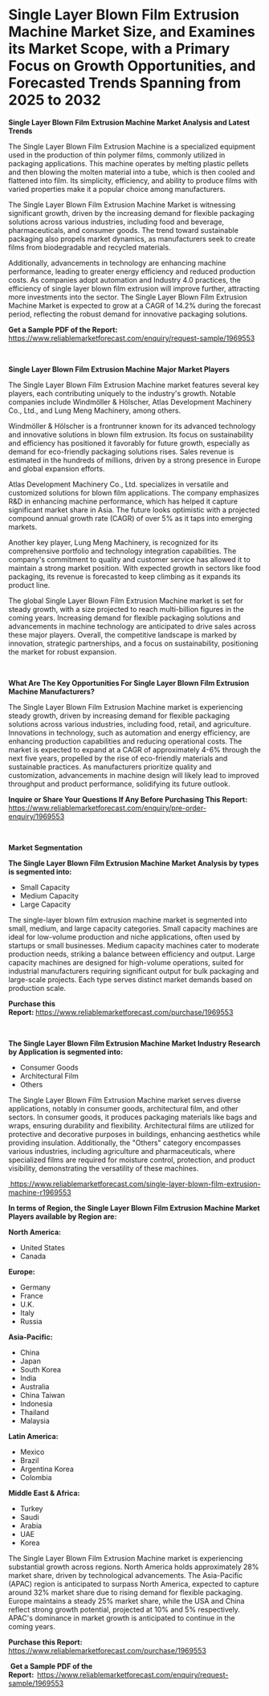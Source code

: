 <p><h1>Single Layer Blown Film Extrusion Machine Market Size, and Examines its Market Scope, with a Primary Focus on Growth Opportunities, and Forecasted Trends Spanning from 2025 to 2032</h1></p><p><strong>Single Layer Blown Film Extrusion Machine Market Analysis and Latest Trends</strong></p>
<p><p>The Single Layer Blown Film Extrusion Machine is a specialized equipment used in the production of thin polymer films, commonly utilized in packaging applications. This machine operates by melting plastic pellets and then blowing the molten material into a tube, which is then cooled and flattened into film. Its simplicity, efficiency, and ability to produce films with varied properties make it a popular choice among manufacturers.</p><p>The Single Layer Blown Film Extrusion Machine Market is witnessing significant growth, driven by the increasing demand for flexible packaging solutions across various industries, including food and beverage, pharmaceuticals, and consumer goods. The trend toward sustainable packaging also propels market dynamics, as manufacturers seek to create films from biodegradable and recycled materials.</p><p>Additionally, advancements in technology are enhancing machine performance, leading to greater energy efficiency and reduced production costs. As companies adopt automation and Industry 4.0 practices, the efficiency of single layer blown film extrusion will improve further, attracting more investments into the sector. The Single Layer Blown Film Extrusion Machine Market is expected to grow at a CAGR of 14.2% during the forecast period, reflecting the robust demand for innovative packaging solutions.</p></p>
<p><strong>Get a Sample PDF of the Report:&nbsp;</strong> <a href="https://www.reliablemarketforecast.com/enquiry/request-sample/1969553?utm_campaign=3029&utm_medium=2&utm_source=Github&utm_content=ia&utm_term=12042025&utm_id=single-layer-blown-film-extrusion-machine">https://www.reliablemarketforecast.com/enquiry/request-sample/1969553</a></p>
<p>&nbsp;</p>
<p><strong>Single Layer Blown Film Extrusion Machine Major Market Players</strong></p>
<p><p>The Single Layer Blown Film Extrusion Machine market features several key players, each contributing uniquely to the industry's growth. Notable companies include Windmöller & Hölscher, Atlas Development Machinery Co., Ltd., and Lung Meng Machinery, among others.</p><p>Windmöller & Hölscher is a frontrunner known for its advanced technology and innovative solutions in blown film extrusion. Its focus on sustainability and efficiency has positioned it favorably for future growth, especially as demand for eco-friendly packaging solutions rises. Sales revenue is estimated in the hundreds of millions, driven by a strong presence in Europe and global expansion efforts.</p><p>Atlas Development Machinery Co., Ltd. specializes in versatile and customized solutions for blown film applications. The company emphasizes R&D in enhancing machine performance, which has helped it capture significant market share in Asia. The future looks optimistic with a projected compound annual growth rate (CAGR) of over 5% as it taps into emerging markets.</p><p>Another key player, Lung Meng Machinery, is recognized for its comprehensive portfolio and technology integration capabilities. The company's commitment to quality and customer service has allowed it to maintain a strong market position. With expected growth in sectors like food packaging, its revenue is forecasted to keep climbing as it expands its product line.</p><p>The global Single Layer Blown Film Extrusion Machine market is set for steady growth, with a size projected to reach multi-billion figures in the coming years. Increasing demand for flexible packaging solutions and advancements in machine technology are anticipated to drive sales across these major players. Overall, the competitive landscape is marked by innovation, strategic partnerships, and a focus on sustainability, positioning the market for robust expansion.</p></p>
<p>&nbsp;</p>
<p><strong>What Are The Key Opportunities For Single Layer Blown Film Extrusion Machine Manufacturers?</strong></p>
<p><p>The Single Layer Blown Film Extrusion Machine market is experiencing steady growth, driven by increasing demand for flexible packaging solutions across various industries, including food, retail, and agriculture. Innovations in technology, such as automation and energy efficiency, are enhancing production capabilities and reducing operational costs. The market is expected to expand at a CAGR of approximately 4-6% through the next five years, propelled by the rise of eco-friendly materials and sustainable practices. As manufacturers prioritize quality and customization, advancements in machine design will likely lead to improved throughput and product performance, solidifying its future outlook.</p></p>
<p><strong>Inquire or Share Your Questions If Any Before Purchasing This Report:</strong> <a href="https://www.reliablemarketforecast.com/enquiry/pre-order-enquiry/1969553?utm_campaign=3029&utm_medium=2&utm_source=Github&utm_content=ia&utm_term=12042025&utm_id=single-layer-blown-film-extrusion-machine">https://www.reliablemarketforecast.com/enquiry/pre-order-enquiry/1969553</a></p>
<p>&nbsp;</p>
<p><strong>Market Segmentation</strong></p>
<p><strong>The Single Layer Blown Film Extrusion Machine Market Analysis by types is segmented into:</strong></p>
<p><ul><li>Small Capacity</li><li>Medium Capacity</li><li>Large Capacity</li></ul></p>
<p><p>The single-layer blown film extrusion machine market is segmented into small, medium, and large capacity categories. Small capacity machines are ideal for low-volume production and niche applications, often used by startups or small businesses. Medium capacity machines cater to moderate production needs, striking a balance between efficiency and output. Large capacity machines are designed for high-volume operations, suited for industrial manufacturers requiring significant output for bulk packaging and large-scale projects. Each type serves distinct market demands based on production scale.</p></p>
<p><strong>Purchase this Report:&nbsp;</strong><a href="https://www.reliablemarketforecast.com/purchase/1969553?utm_campaign=3029&utm_medium=2&utm_source=Github&utm_content=ia&utm_term=12042025&utm_id=single-layer-blown-film-extrusion-machine">https://www.reliablemarketforecast.com/purchase/1969553</a></p>
<p>&nbsp;</p>
<p><strong>The Single Layer Blown Film Extrusion Machine Market Industry Research by Application is segmented into:</strong></p>
<p><ul><li>Consumer Goods</li><li>Architectural Film</li><li>Others</li></ul></p>
<p><p>The Single Layer Blown Film Extrusion Machine market serves diverse applications, notably in consumer goods, architectural film, and other sectors. In consumer goods, it produces packaging materials like bags and wraps, ensuring durability and flexibility. Architectural films are utilized for protective and decorative purposes in buildings, enhancing aesthetics while providing insulation. Additionally, the "Others" category encompasses various industries, including agriculture and pharmaceuticals, where specialized films are required for moisture control, protection, and product visibility, demonstrating the versatility of these machines.</p></p>
<p><a href="https://www.reliablemarketforecast.com/single-layer-blown-film-extrusion-machine-r1969553?utm_campaign=3029&utm_medium=2&utm_source=Github&utm_content=ia&utm_term=12042025&utm_id=single-layer-blown-film-extrusion-machine">&nbsp;https://www.reliablemarketforecast.com/single-layer-blown-film-extrusion-machine-r1969553</a></p>
<p><strong>In terms of Region, the Single Layer Blown Film Extrusion Machine Market Players available by Region are:</strong></p>
<p>
    <p> <strong> North America: </strong>
        <ul>
            <li>United States</li>
            <li>Canada</li>
        </ul>
        </p> 
    <p> <strong> Europe: </strong>
        <ul>
            <li>Germany</li>
            <li>France</li>
            <li>U.K.</li>
            <li>Italy</li>
            <li>Russia</li>
        </ul>
        </p> 
    <p> <strong> Asia-Pacific: </strong>
        <ul>
            <li>China</li>
            <li>Japan</li>
            <li>South Korea</li>
            <li>India</li>
            <li>Australia</li>
            <li>China Taiwan</li>
            <li>Indonesia</li>
            <li>Thailand</li>
            <li>Malaysia</li>
        </ul>
        </p> 
    <p> <strong> Latin America: </strong>
        <ul>
            <li>Mexico</li>
            <li>Brazil</li>
            <li>Argentina Korea</li>
            <li>Colombia</li>
        </ul>
        </p> 
    <p> <strong> Middle East & Africa: </strong>
        <ul>
            <li>Turkey</li>
            <li>Saudi</li>
            <li>Arabia</li>
            <li>UAE</li>
            <li>Korea</li>
        </ul>
    </p>
    </p>
<p><p>The Single Layer Blown Film Extrusion Machine market is experiencing substantial growth across regions. North America holds approximately 28% market share, driven by technological advancements. The Asia-Pacific (APAC) region is anticipated to surpass North America, expected to capture around 32% market share due to rising demand for flexible packaging. Europe maintains a steady 25% market share, while the USA and China reflect strong growth potential, projected at 10% and 5% respectively. APAC's dominance in market growth is anticipated to continue in the coming years.</p></p>
<p><strong>Purchase this Report: </strong><a href="https://www.reliablemarketforecast.com/purchase/1969553?utm_campaign=3029&utm_medium=2&utm_source=Github&utm_content=ia&utm_term=12042025&utm_id=single-layer-blown-film-extrusion-machine">https://www.reliablemarketforecast.com/purchase/1969553</a></p>
<p>&nbsp;<strong>Get a Sample PDF of the Report:&nbsp;&nbsp;</strong><a href="https://www.reliablemarketforecast.com/enquiry/request-sample/1969553?utm_campaign=3029&utm_medium=2&utm_source=Github&utm_content=ia&utm_term=12042025&utm_id=single-layer-blown-film-extrusion-machine">https://www.reliablemarketforecast.com/enquiry/request-sample/1969553</a></p>
<p><strong></strong></p>
<p><p></p><p></p><p></p></p>